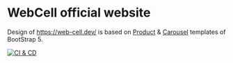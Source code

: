# WebCell official website

Design of https://web-cell.dev/ is based on [Product][1] & [Carousel][2] templates of BootStrap 5.

[![CI & CD](https://github.com/EasyWebApp/EasyWebApp.github.io/actions/workflows/main.yml/badge.svg)][3]

[1]: https://getbootstrap.com/docs/5.3/examples/product/
[2]: https://getbootstrap.com/docs/5.3/examples/carousel/
[3]: https://github.com/EasyWebApp/EasyWebApp.github.io/actions/workflows/main.yml
